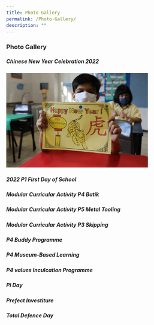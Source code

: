 ```yaml
---
title: Photo Gallery
permalink: /Photo-Gallery/
description: ""
---
```

### Photo Gallery



##### Chinese New Year Celebration 2022
<img src="/images/CNY.gif" 
     style="width:75%">



##### 2022 P1 First Day of School
##### Modular Curricular Activity P4 Batik
##### Modular Curricular Activity P5 Metal Tooling
##### Modular Curricular Activity P3 Skipping
##### P4 Buddy Programme
##### P4 Museum-Based Learning
##### P4 values Inculcation Programme
##### Pi Day
##### Prefect Investiture
##### Total Defence Day